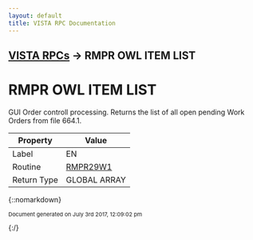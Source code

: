 ```yaml
---
layout: default
title: VISTA RPC Documentation
---
```


## [VISTA RPCs](TableOfContents) &#8594; RMPR OWL ITEM LIST
# RMPR OWL ITEM LIST

GUI Order controll processing.  Returns the list of all open pending Work Orders from file 664.1.

Property | Value
--- | ---
Label | EN
Routine | [RMPR29W1](http://code.osehra.org/dox/Routine_RMPR29W1_source.html)
Return Type | GLOBAL ARRAY




{::nomarkdown} <br/><p style="font-size: 11px">Document generated on July 3rd 2017, 12:09:02 pm</p>{:/}